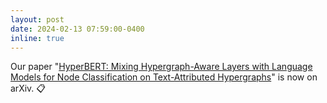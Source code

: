```yaml
---
layout: post
date: 2024-02-13 07:59:00-0400
inline: true
---
```


Our paper "[HyperBERT: Mixing Hypergraph-Aware Layers with Language Models for Node Classification on Text-Attributed Hypergraphs](https://arxiv.org/abs/2402.07309)" is now on arXiv. 📋